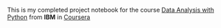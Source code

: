 This is my completed project notebook for the course [Data Analysis with Python](https://www.coursera.org/learn/data-analysis-python) from **IBM** in [Coursera](https://www.coursera.org/)


